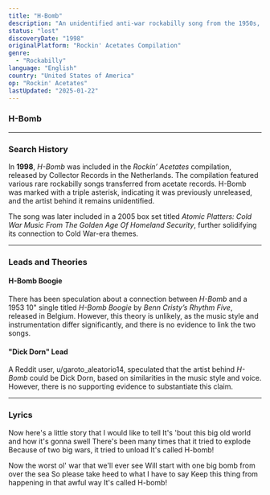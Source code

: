 ```yaml
---
title: "H-Bomb"
description: "An unidentified anti-war rockabilly song from the 1950s, included in the 'Rockin’ Acetates' compilation from 1998. The creators of the compilation don't know who made it."
status: "lost"
discoveryDate: "1998"
originalPlatform: "Rockin' Acetates Compilation"
genre: 
  - "Rockabilly"
language: "English"
country: "United States of America"
op: "Rockin' Acetates"
lastUpdated: "2025-01-22"
---
```


### H-Bomb

---

### Search History

In **1998**, *H-Bomb* was included in the *Rockin’ Acetates* compilation, released by Collector Records in the Netherlands. The compilation featured various rare rockabilly songs transferred from acetate records. H-Bomb was marked with a triple asterisk, indicating it was previously unreleased, and the artist behind it remains unidentified.

The song was later included in a 2005 box set titled *Atomic Platters: Cold War Music From The Golden Age Of Homeland Security*, further solidifying its connection to Cold War-era themes.

---

### Leads and Theories

#### H-Bomb Boogie

There has been speculation about a connection between *H-Bomb* and a 1953 10" single titled *H-Bomb Boogie* by *Benn Cristy’s Rhythm Five*, released in Belgium. However, this theory is unlikely, as the music style and instrumentation differ significantly, and there is no evidence to link the two songs.

#### "Dick Dorn" Lead

A Reddit user, u/garoto_aleatorio14, speculated that the artist behind *H-Bomb* could be Dick Dorn, based on similarities in the music style and voice. However, there is no supporting evidence to substantiate this claim.

---

### Lyrics


Now here's a little story that I would like to tell
It's 'bout this big old world and how it's gonna swell
There's been many times that it tried to explode
Because of two big wars, it tried to unload
It's called H-bomb!

Now the worst ol' war that we'll ever see
Will start with one big bomb from over the sea
So please take heed to what I have to say
Keep this thing from happening in that awful way
It's called H-bomb!


